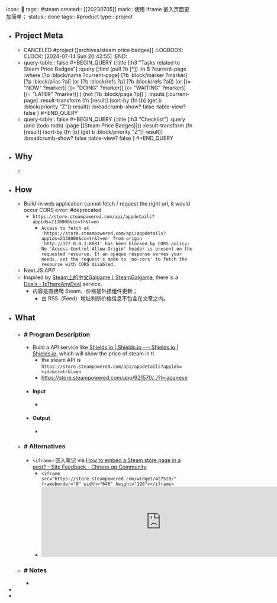 icon:: 📂
tags:: #steam
created:: [[20230705]]
mark:: 使用 iframe 嵌入页面更加简单；
status:: done
tags:: #product
type:: project

- ## Project Meta
  - CANCELED #project [[archives/steam price badges]]
    :LOGBOOK:
    CLOCK: [2024-07-14 Sun 20:42:55]
    :END:
  - query-table:: false
    #+BEGIN_QUERY
    {:title [:h3 "Tasks related to Steam Price Badges"]
     :query [:find (pull ?b [*])
       :in $ ?current-page
       :where
       [?p :block/name ?current-page]
       [?b :block/marker ?marker]
    [?p :block/alias ?al]
    (or [?b :block/refs ?p] [?b :block/refs ?al])
    (or
       [(= "NOW" ?marker)]
       [(= "DOING" ?marker)]
       [(= "WAITING" ?marker)]
       [(= "LATER" ?marker)]
    )
    (not [?b :block/page ?p])
    ]
     :inputs [:current-page]
    :result-transform (fn [result]
                        (sort-by (fn [b]
                                   (get b :block/priority "Z")) result))
    :breadcrumb-show? false
    :table-view? false
    }
    #+END_QUERY
  - query-table:: false
    #+BEGIN_QUERY
    {:title [:h3 "Checklist"]
     :query (and (todo todo) (page [[Steam Price Badges]]))
    :result-transform (fn [result]
                        (sort-by (fn [b]
                                   (get b :block/priority "Z")) result))
    :breadcrumb-show? false
    :table-view? false
    }
    #+END_QUERY
- ## Why
  -
- ## How
  - Build-in web application cannot fetch / request the right url, it would occur CORS error: #deprecated
    - `https://store.steampowered.com/api/appdetails?appids=2138000&cc=tr&l=en`
      - `Access to fetch at 'https://store.steampowered.com/api/appdetails?appids=2138000&cc=tr&l=en' from origin 'http://127.0.0.1:8081' has been blocked by CORS policy: No 'Access-Control-Allow-Origin' header is present on the requested resource. If an opaque response serves your needs, set the request's mode to 'no-cors' to fetch the resource with CORS disabled.`
  - Next.JS API?
  - Inspired by [Steam上的中文Galgame丨SteamGalgame](https://steamgalgame.com/), there is a [Deals - IsThereAnyDeal](https://isthereanydeal.com/) service.
    - 内容是直接爬 Steam，价格是外挂组件更新；
      - 由 RSS（Feed）地址判断价格信息不包含在文章之内。
- ## What
  - ### \# Program Description
    - Build a API service like [Shields.io | Shields.io --- Shields.io | Shields.io](https://shields.io/), which will show the price of steam in tl.
      - the steam API is ``https://store.steampowered.com/api/appdetails?appids=<id>&cc=tr&l=en``
      - https://store.steampowered.com/app/921570/_/?l=japanese
    - #### Input
      -
    - #### Output
      -
  - ### \# Alternatives
    - `<iframe>` 嵌入笔记 via [How to embed a Steam store page in a post? - Site Feedback - Chrono.gg Community](https://community.chrono.gg/t/how-to-embed-a-steam-store-page-in-a-post/15016)
      - `<iframe src="https://store.steampowered.com/widget/427520/" frameborder="0" width="646" height="190"></iframe>`
      - <iframe src="https://store.steampowered.com/widget/427520/" frameborder="0" width="646" height="190"></iframe>
  - ### \# Notes
    -
-
-
